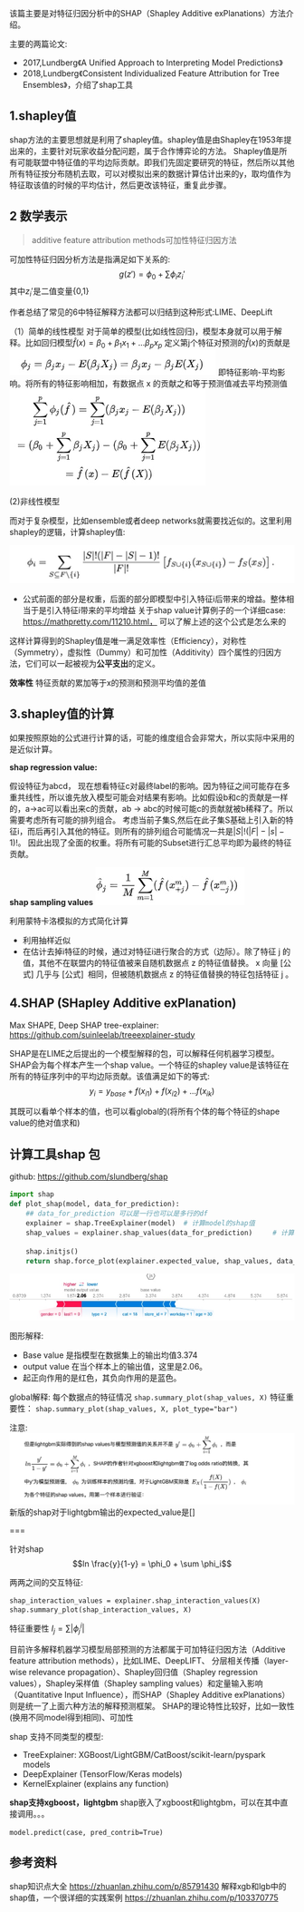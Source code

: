 
该篇主要是对特征归因分析中的SHAP（Shapley Additive exPlanations）方法介绍。

主要的两篇论文:
- 2017,Lundberg《A Unified Approach to Interpreting Model Predictions》
- 2018,Lundberg《Consistent Individualized Feature Attribution for Tree Ensembles》，介绍了shap工具


## 1.shapley值
shap方法的主要思想就是利用了shapley值。shapley值是由Shapley在1953年提出来的，主要针对玩家收益分配问题，属于合作博弈论的方法。
Shapley值是所有可能联盟中特征值的平均边际贡献。即我们先固定要研究的特征，然后所以其他所有特征按分布随机去取，可以对模拟出来的数据计算估计出来的y，取均值作为特征取该值的时候的平均估计，然后更改该特征，重复此步骤。

## 2 数学表示
> additive feature attribution methods可加性特征归因方法

可加性特征归因分析方法是指满足如下关系的: $$g(z')=\phi_0 + \sum\phi_i z_i'$$
其中$z_i'$是二值变量{0,1}

作者总结了常见的6中特征解释方法都可以归结到这种形式:LIME、DeepLift

（1）简单的线性模型
对于简单的模型(比如线性回归)，模型本身就可以用于解释。比如回归模型$\hat f(x) = \beta_0 + \beta_1x_1 + ...\beta_p x_p$
定义第j个特征对预测的$\hat f(x)$的贡献是
![](/media/16012919886500.jpg)
即特征影响-平均影响。将所有的特征影响相加，有数据点 x 的贡献之和等于预测值减去平均预测值
![](/media/16012920713954.jpg)

(2)非线性模型

而对于复杂模型，比如ensemble或者deep networks就需要找近似的。这里利用shapley的逻辑，计算shapley值:

![-w563](/media/15998062518052.jpg)
- 公式前面的部分是权重，后面的部分即模型中引入特征i后带来的增益。整体相当于是引入特征i带来的平均增益
关于shap value计算例子的一个详细case: https://mathpretty.com/11210.html， 可以了解上述的这个公式是怎么来的

这样计算得到的Shapley值是唯一满足效率性（Efficiency），对称性（Symmetry），虚拟性（Dummy）和可加性（Additivity）四个属性的归因方法，它们可以一起被视为**公平支出**的定义。

**效率性**
特征贡献的累加等于x的预测和预测平均值的差值



## 3.shapley值的计算

如果按照原始的公式进行计算的话，可能的维度组合会非常大，所以实际中采用的是近似计算。

**shap regression value:**

假设特征为abcd， 现在想看特征c对最终label的影响。因为特征之间可能存在多重共线性，所以谁先放入模型可能会对结果有影响。比如假设b和c的贡献是一样的，a->ac可以看出来c的贡献，ab -> abc的时候可能c的贡献就被b稀释了。所以需要考虑所有可能的排列组合。
考虑当前子集S,然后在此子集S基础上引入新的特征i，而后再引入其他的特征。则所有的排列组合可能情况一共是$|S|!(|F|-|s|-1)!$。 因此出现了全面的权重。将所有可能的Subset进行汇总平均即为最终的特征贡献。

**shap sampling values**
![](/media/16012930223511.jpg)

利用蒙特卡洛模拟的方式简化计算
- 利用抽样近似
- 在估计去掉i特征的时候，通过对特征i进行聚合的方式（边际）。除了特征 j 的值，其他不在联盟内的特征值被来自随机数据点 z 的特征值替换。 x 向量 ​ [公式] 几乎与 [公式] ​ 相同，但被随机数据点 z 的特征值替换的特征包括特征 j 。



## 4.SHAP (SHapley Additive exPlanation)


Max SHAPE, Deep SHAP
tree-explainer:
https://github.com/suinleelab/treeexplainer-study


SHAP是在LIME之后提出的一个模型解释的包，可以解释任何机器学习模型。SHAP会为每个样本产生一个shap value。一个特征的shapley value是该特征在所有的特征序列中的平均边际贡献。该值满足如下的等式:
$$y_i = y_{base}+ f(x_{i1})+f(x_{i2}) + ...f(x_{ik})$$

其既可以看单个样本的值，也可以看global的(将所有个体的每个特征的shape value的绝对值求和)



## 计算工具shap 包
github: https://github.com/slundberg/shap

```python
import shap
def plot_shap(model, data_for_prediction):
    ## data_for_prediction 可以是一行也可以是多行的df
    explainer = shap.TreeExplainer(model)  # 计算model的shap值
    shap_values = explainer.shap_values(data_for_prediction)     # 计算样本数据的shap值

    shap.initjs()
    return shap.force_plot(explainer.expected_value, shap_values, data_for_prediction)
```


![](/media/15982750762871.jpg)

图形解释:
- Base value 是指模型在数据集上的输出均值3.374
- output value 在当个样本上的输出值，这里是2.06。
- 起正向作用的是红色，其负向作用的是蓝色。

global解释: 
每个数据点的特征情况  `shap.summary_plot(shap_values, X)`
特征重要性： `shap.summary_plot(shap_values, X, plot_type="bar")`

注意:
![-w867](/media/16012958634667.jpg)
新版的shap对于lightgbm输出的expected_value是[]


===

针对shap
$$ln \frac{y}{1-y} = \phi_0 + \sum \phi_i$$



两两之间的交互特征: 
```
shap_interaction_values = explainer.shap_interaction_values(X)
shap.summary_plot(shap_interaction_values, X)
```

特征重要性 $I_j=\sum |\phi_j^{i}|$


目前许多解释机器学习模型局部预测的方法都属于可加特征归因方法（Additive feature attribution methods），比如LIME、DeepLIFT、 分层相关传播（layer-wise relevance propagation）、Shapley回归值（Shapley regression values），Shapley采样值（Shapley sampling values）和定量输入影响（Quantitative Input Influence），而SHAP（Shapley Additive exPlanations）则是统一了上面六种方法的解释预测框架。
SHAP的理论特性比较好，比如一致性(换用不同model得到相同)、可加性

shap 支持不同类型的模型:
- TreeExplainer: XGBoost/LightGBM/CatBoost/scikit-learn/pyspark models
- DeepExplainer (TensorFlow/Keras models)
- KernelExplainer (explains any function)


**shap支持xgboost，lightgbm**
shap嵌入了xgboost和lightgbm，可以在其中直接调用。。。

`model.predict(case, pred_contrib=True)`



## 参考资料
shap知识点大全 https://zhuanlan.zhihu.com/p/85791430
解释xgb和lgb中的shap值，一个很详细的实践案例 https://zhuanlan.zhihu.com/p/103370775

